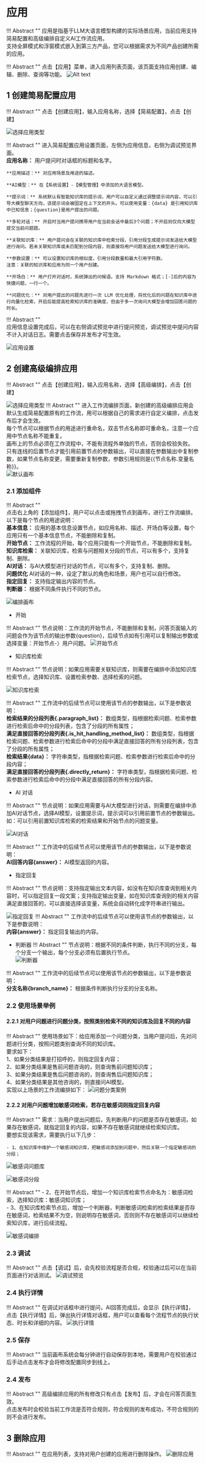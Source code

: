 # 应用

!!! Abstract ""
    应用是指基于LLM大语言模型构建的实际场景应用，当前应用支持简易配置和高级编排自定义AI工作流应用。    
    支持全屏模式和浮窗模式嵌入到第三方产品，您可以根据需求为不同产品创建所需的应用。    

!!! Abstract "" 
    点击【应用】菜单，进入应用列表页面，该页面支持应用创建、编辑、删除、查询等功能。
![Alt text](../../img/app/applist.png)

## 1 创建简易配置应用

!!! Abstract ""
    点击【创建应用】，输入应用名称，选择【简易配置】，点击【创建】

![选择应用类型](../../img/app/selectAppType.jpg)

!!! Abstract ""
    进入简易配置应用设置页面，左侧为应用信息，右侧为调试预览界面。      
    **应用名称：** 用户提问时对话框的标题和名字。

    **应用描述：** 对应用场景及用途的描述。

    **AI模型：** 在【系统设置】-【模型管理】中添加的大语言模型。  

    **提示词：** 系统默认有智能知识库的提示词，用户可以自定义通过调整提示词内容，可以引导大模型聊天方向，该提示词会被固定在上下文的开头。可以使用变量：{data} 是引用知识库中已知信息；{question}是用户提出的问题。   

    **多轮对话：** 开启时当用户提问携带用户在当前会话中最后3个问题；不开启则仅向大模型提交当前问题题。 

    **关联知识库：** 用户提问会在关联的知识库中检索分段，引用分段生成提示词发送给大模型进行询问。若未关联知识库或未匹配到分段内容，则直接将用户问题发送给大模型进行询问。 

    **参数设置：** 可以设置知识库的相似度，引用分段数量和最大引用字符数。      
    注意：关联的知识库和应用为同一个用户创建。  

    **开场白：** 用户打开对话时，系统弹出的问候语。支持 Markdown 格式；[-]后的内容为快捷问题，一行一个。    
          
    **问题优化：** 对用户提出的问题先进行一次 LLM 优化处理，将优化后的问题在知识库中进行向量化检索，开启后能提高检索知识库的准确度，但由于多一次询问大模型会增加回答问题的时长。

!!! Abstract ""   
    应用信息设置完成后，可以在右侧调试预览中进行提问预览，调试预览中提问内容不计入对话日志。需要点击保存并发布才可生效。

![应用设置](../../img/app/app-setting.png)

## 2 创建高级编排应用

!!! Abstract ""
    点击【创建应用】，输入应用名称，选择【高级编排】，点击【创建】

![选择应用类型](../../img/app/app_workflow.png)
!!! Abstract ""
    进入工作流编排页面，新创建的高级编排应用会默认生成简易配置原有的工作流，用可以根据自己的需求进行自定义编排，点击发布后才会生效。     
    每个节点可以根据节点的用途进行重命名，双击节点名称即可重命名，注意一个应用中节点名称不能重复。        
    画布上的节点必须在工作流程中，不能有流程外单独的节点，否则会校验失败。        
    只有连线的后置节点才能引用前置节点的参数输出，可以直接在参数输出中复制参数，如果节点名称变更，需要重新复制参数，参数引用规则是{{节点名称.变量名称}}。     
![默认画布](../../img/app/defult_workflow.png)

### 2.1 添加组件

!!! Abstract ""  
    点击右上角的【添加组件】，用户可以点击或拖拽节点到画布，进行工作流编排。以下是每个节点的用途说明：      
    **基本信息：** 应用的基本信息设置节点，如应用名称、描述、开场白等设置，每个应用只有一个基本信息节点，不能删除和复制。      
    **开始节点：** 工作流程的开始，每个应用只能有一个开始节点，不能删除和复制。    
    **知识库检索：**  关联知识库，检索与问题相关分段的节点，可以有多个，支持复制、删除。     
    **AI对话：**  与AI大模型进行对话的节点，可以有多个，支持复制、删除。  
    **问题优化**  AI对话的一种，设定了默认的角色和场景，用户也可以自行修改。    
    **指定回复：** 支持指定输出内容的节点。     
    **判断器：** 根据不同条件执行不同的节点。 


![编排画布](../../img/app/workflow.png)

- 开始
  
!!! Abstract "" 
    节点说明：工作流的开始节点，不能删除和复制，问答页面输入的问题会作为该节点的输出参数{question}，后续节点如有引用可以复制输出参数或选择变量：开始节点-〉用户问题。
![开始节点](../../img/app/start.jpg)

- 知识库检索
  
!!! Abstract "" 
    节点说明：如果应用需要关联知识库，则需要在编排中添加知识库检索节点，选择知识库、设置检索参数、选择检索的问题。


![知识库检索](../../img/app/DB_search.png)

!!! Abstract "" 
    工作流中的后续节点可以使用该节点的参数输出，以下是参数说明：         
    **检索结果的分段列表{.paragraph_list}：** 数组类型，指根据检索问题、检索参数进行检索后命中的分段列表，包含了分段的所有属性；       
    **满足直接回答的分段列表{.is_hit_handling_method_list}：** 数组类型，指根据检索问题、检索参数进行检索后命中的分段中满足直接回答的所有分段列表，包含了分段的所有属性；       
    **检索结果{data}：** 字符串类型，指根据检索问题、检索参数进行检索后命中的分段内容；       
    **满足直接回答的分段列表{.directly_return}：** 字符串类型，指根据检索问题、检索参数进行检索后命中的分段中满足直接回答的所有分段内容。     

-  AI 对话
  
!!! Abstract "" 
    节点说明：如果应用需要与AI大模型进行对话，则需要在编排中添加AI对话节点，选择AI模型，设置提示词，提示词可以引用前置节点的参数输出。如：可以引用前置知识库检索的检索结果和开始节点的问题变量。

![AI对话](../../img/app/ai_chat.png)

!!! Abstract "" 
    工作流中的后续节点可以使用该节点的参数输出，以下是参数说明：         
    **AI回答内容{answer}：** AI模型返回的内容。   

- 指定回复
  
!!! Abstract "" 
    节点说明：支持指定输出文本内容，如没有在知识库查询到相关内容时，可以指定回复一段文案；支持指定输出变量，如在知识库查询到的相关内容满足直接回答的，可以直接选择该变量，系统会自动转化成字符串进行输出。

![指定回复](../../img/app/answer.jpg)
!!! Abstract "" 
    工作流中的后续节点可以使用该节点的参数输出，以下是参数说明：         
    **内容{answer}：** 指定回复输出的内容。   

- 判断器
!!! Abstract "" 
    节点说明：根据不同的条件判断，执行不同的分支，每个分支一个输出，每个分支必须有后置执行节点。  
![判断器](../../img/app/determiner.jpg)   

!!! Abstract "" 
    工作流中的后续节点可以使用该节点的参数输出，以下是参数说明：         
    **分支名称{branch_name}：** 根据条件判断执行分支的分支名称。   


### 2.2 使用场景举例

#### 2.2.1 对用户问题进行问题分类，按照类别检索不同的知识库及回复不同的内容
  
!!! Abstract "" 
    使用场景如下：给应用添加一个问题分类，当用户提问后，先对问题进行分类，按照问题类别查询不同的知识库。      
    要求如下：     
    1、如果分类结果是打招呼的，则指定回复内容；    
    2、如果分类结果是售前问题咨询的，则查询售前问题知识库；      
    3、如果分类结果是售后问题咨询的，则查询售后问题知识库；     
    4、如果分类结果是其他咨询的，则直接问AI模型。     
    实现以上场景的工作流编排如下：
![问题分类案例](../../img/app/question_classification.png)

#### 2.2.2 对用户问题增加敏感词检索，若存在敏感词则指定回复内容

!!! Abstract "" 
    需求：当用户提出问题后，先判断用户的问题是否存在敏感词，如果存在敏感词，就指定回复的内容，如果不存在敏感词就继续检索知识库。   
    要想实现该需求，需要执行以下几步：
    
    - 1、在知识库中维护一个敏感词知识库，把敏感词添加到问题中，然后关联一个指定敏感词的分段；
    
  
![敏感词问题库](../../img/app/Sensitive.jpg)

![敏感词分段](../../img/app/Sensitive_segmentation.png)

!!! Abstract "" 
    - 2、在开始节点后，增加一个知识库检索节点命名为：敏感词检索，选择知识库：敏感词知识库；      
    - 3、在知识库检索节点后，增加一个判断器，判断敏感词检索的检索结果是否存在敏感词，检索结果不为空，则说明存在敏感词，否则则不存在敏感词可以继续检索知识库，进行后续流程。
  
![敏感词编排](../../img/app/Sensitive_workflow.png)


### 2.3 调试

!!! Abstract ""
    点击【调试】后，会先校验流程是否合规，校验通过后可以在当前页面进行对话测试。
![调试预览](../../img/app/workflow_view.png)

### 2.4 执行详情

!!! Abstract ""
    在调试对话框中进行提问，AI回答完成后，会显示【执行详情】，点击【执行详情】后，弹出执行详情对话框，用户可以查看每个流程节点的执行状态、时长和详细的内容。
![执行详情](../../img/app/exec_detail.png)

### 2.5 保存

!!! Abstract ""
    当前画布系统会每分钟进行自动保存到本地，需要用户在校验通过后手动点击发布才会将修改配置同步到线上。

### 2.4 发布

!!! Abstract ""
    高级编排应用的所有修改只有点击【发布】后，才会在问答页面生效。     
    点击发布时会校验当前工作流是否符合规则，符合规则的发布成功，不符合规则的则不会进行发布。  



## 3 删除应用

!!! Abstract ""
    在应用列表，支持对用户创建的应用进行删除操作。
![删除应用](../../img/app/del-app.png)